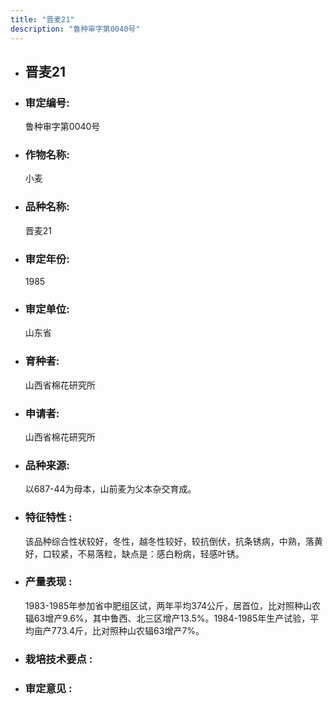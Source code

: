 ```yaml
---
title: "晋麦21"
description: "鲁种审字第0040号"
---
```

* ## 晋麦21
* ###  审定编号:  
   鲁种审字第0040号

*  ### 作物名称:  
   小麦

*   ###  品种名称: 
    晋麦21

*   ### 审定年份: 
    1985

*   ### 审定单位:  
    山东省

*   ### 育种者:  
    山西省棉花研究所

*   ### 申请者:  
    山西省棉花研究所

*   ### 品种来源:  
    以687-44为母本，山前麦为父本杂交育成。

*   ### 特征特性 : 
    该品种综合性状较好，冬性，越冬性较好，较抗倒伏，抗条锈病，中熟，落黄好，口较紧，不易落粒，缺点是：感白粉病，轻感叶锈。

*   ### 产量表现 : 
    1983-1985年参加省中肥组区试，两年平均374公斤，居首位，比对照种山农辐63增产9.6%，其中鲁西、北三区增产13.5%。1984-1985年生产试验，平均亩产773.4斤，比对照种山农辐63增产7%。

*   ### 栽培技术要点 : 
    

*   ### 审定意见 : 
    
